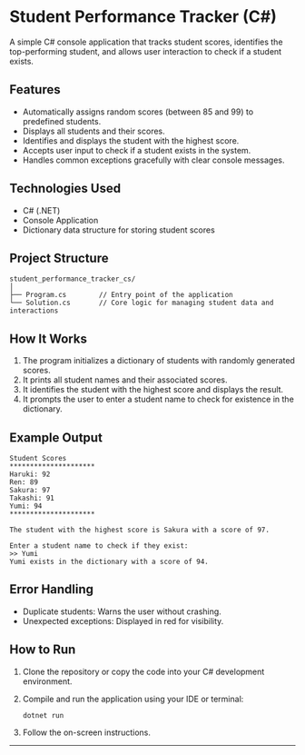 # Student Performance Tracker (C#)

A simple C# console application that tracks student scores, identifies the top-performing student, and allows user interaction to check if a student exists.

## Features

* Automatically assigns random scores (between 85 and 99) to predefined students.
* Displays all students and their scores.
* Identifies and displays the student with the highest score.
* Accepts user input to check if a student exists in the system.
* Handles common exceptions gracefully with clear console messages.

## Technologies Used

* C# (.NET)
* Console Application
* Dictionary data structure for storing student scores

## Project Structure

```
student_performance_tracker_cs/
│
├── Program.cs        // Entry point of the application
└── Solution.cs       // Core logic for managing student data and interactions
```

## How It Works

1. The program initializes a dictionary of students with randomly generated scores.
2. It prints all student names and their associated scores.
3. It identifies the student with the highest score and displays the result.
4. It prompts the user to enter a student name to check for existence in the dictionary.

## Example Output

```
Student Scores
*********************
Haruki: 92
Ren: 89
Sakura: 97
Takashi: 91
Yumi: 94
*********************

The student with the highest score is Sakura with a score of 97.

Enter a student name to check if they exist:
>> Yumi
Yumi exists in the dictionary with a score of 94.
```

## Error Handling

* Duplicate students: Warns the user without crashing.
* Unexpected exceptions: Displayed in red for visibility.

## How to Run

1. Clone the repository or copy the code into your C# development environment.
2. Compile and run the application using your IDE or terminal:

   ```
   dotnet run
   ```
3. Follow the on-screen instructions.

---
